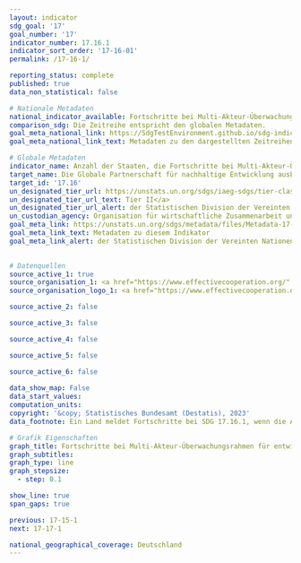 ```yaml
---
layout: indicator    
sdg_goal: '17'    
goal_number: '17'    
indicator_number: 17.16.1    
indicator_sort_order: '17-16-01'    
permalink: /17-16-1/    

reporting_status: complete    
published: true    
data_non_statistical: false    

# Nationale Metadaten    
national_indicator_available: Fortschritte bei Multi-Akteur-Überwachungsrahmen für entwicklungspolitische Wirksamkeit    
comparison_sdg: Die Zeitreihe entspricht den globalen Metadaten.    
goal_meta_national_link: https://SdgTestEnvironment.github.io/sdg-indicators/public/Meta/17.16.1.pdf
goal_meta_national_link_text: Metadaten zu den dargestellten Zeitreihen    

# Globale Metadaten    
indicator_name: Anzahl der Staaten, die Fortschritte bei Multi-Akteur-Überwachungsrahmen für entwicklungspolitische Wirksamkeit berichten, die das Erreichen der Ziele für nachhaltige Entwicklung unterstützen    
target_name: Die Globale Partnerschaft für nachhaltige Entwicklung ausbauen, ergänzt durch Multi-Akteur-Partnerschaften zur Mobilisierung und zum Austausch von Wissen, Fachkenntnissen, Technologie und finanziellen Ressourcen, um die Erreichung der Ziele für nachhaltige Entwicklung in allen Ländern und insbesondere in den Entwicklungsländern zu unterstützen    
target_id: '17.16'    
un_designated_tier_url: https://unstats.un.org/sdgs/iaeg-sdgs/tier-classification/'    
un_designated_tier_url_text: Tier II</a>    
un_designated_tier_url_alert: der Statistischen Division der Vereinten Nationen    
un_custodian_agency: Organisation für wirtschaftliche Zusammenarbeit und Entwicklung (OECD)<br>Entwicklungsprogramm der Vereinten Nationen (UNDP)    
goal_meta_link: https://unstats.un.org/sdgs/metadata/files/Metadata-17-16-01.pdf    
goal_meta_link_text: Metadaten zu diesem Indikator    
goal_meta_link_alert: der Statistischen Division der Vereinten Nationen    
    

# Datenquellen
source_active_1: true
source_organisation_1: <a href="https://www.effectivecooperation.org/" target="_blank"> Globale Partnerschaft für eine effektive Entwicklungszusammenarbeit </a>
source_organisation_logo_1: <a href="https://www.effectivecooperation.org/" target="_blank"><img src="https://g205sdgs.github.io/sdg-indicators/public/OrgImgDe/global.png" alt="Logo global" style="height:60px; width:148px"/></a>

source_active_2: false

source_active_3: false

source_active_4: false

source_active_5: false

source_active_6: false
    
data_show_map: False    
data_start_values:     
computation_units:     
copyright: '&copy; Statistisches Bundesamt (Destatis), 2023'    
data_footnote: Ein Land meldet Fortschritte bei SDG 17.16.1, wenn die Anzahl der Indikatoren, die einen positiven Trend aufweisen, höher ist als die Anzahl der Indikatoren, die einen negativen Trend aufweisen, wie in den Monitoring-Runden der Globalen Partnerschaft berichtet.    

# Grafik Eigenschaften    
graph_title: Fortschritte bei Multi-Akteur-Überwachungsrahmen für entwicklungspolitische Wirksamkeit
graph_subtitles:    
graph_type: line
graph_stepsize: 
  - step: 0.1    

show_line: true
span_gaps: true    

previous: 17-15-1    
next: 17-17-1    

national_geographical_coverage: Deutschland    
---
```


<span></span>